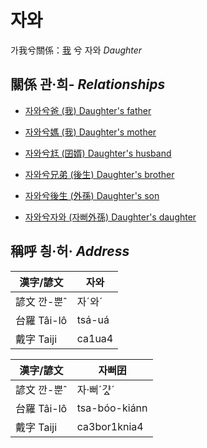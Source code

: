 # 자와

가我兮關係：[我](member1.md) 兮 자와 _Daughter_

## 關係 관·희- _Relationships_

- [자와兮爸 (我) Daughter's father](member1.md)

- [자와兮媽 (我) Daughter's mother](member1.md)

- [자와兮尪 (囝婿) Daughter's husband](member68.md)

- [자와兮兄弟 (後生) Daughter's brother](member19.md)

- [자와兮後生 (外孫) Daughter's son](member55.md)

- [자와兮자와 (자뻐外孫) Daughter's daughter](member56.md)



## 稱呼 칑·허· _Address_

漢字/諺文 | 자와
--- | ---
諺文 깐-뿐ˆ | 자ˊ와ˊ
台羅 Tâi-lô | tsá-uá
戴字 Taiji | ca1ua4


漢字/諺文 | 자뻐囝
--- | ---
諺文 깐-뿐ˆ | 자·뻐ˊ갸ᇫˊ
台羅 Tâi-lô | tsa-bóo-kiánn
戴字 Taiji | ca3bor1knia4



